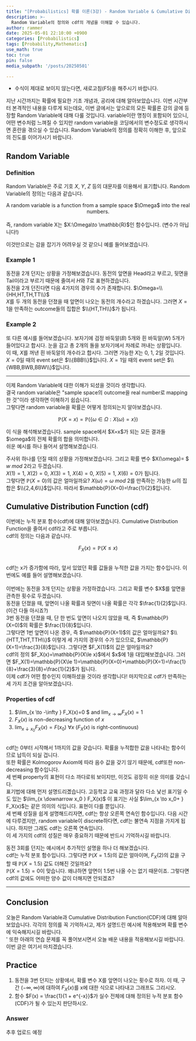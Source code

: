 ```yaml
---
title: "[Probabilistics] 확률 이론(3강) - Random Variable & Cumulative Distribution Function"
description: >-
  Random Variable의 정의와 cdf의 개념을 이해할 수 있습니다.
author: rammer
date: 2025-05-01 22:10:00 +0900
categories: [Probabilistics]
tags: [Probability,Mathematics]
use_math: true
toc: true
pin: false
media_subpath: '/posts/20250501'

---
```

  * 수식이 제대로 보이지 않는다면, 새로고침(F5)을 해주시기 바랍니다.  
  
  
 지난 시간까지는 확률에 필요한 기초 개념과, 공리에 대해 알아보았습니다. 이번 시간부터 본격적인 내용을 다루게 되는데요, 이번 글에서는 앞으로의 모든 확률론 강의 글에 등장할 Random Variable에 대해 다룰 것입니다. variable이란 명칭이 포함되어 있으니, 어떤 변수처럼 느껴질 수 있지만 random variable을 코딩에서의 변수정도로 생각하시면 혼란을 겪으실 수 있습니다. Random Variable의 정의를 정확히 이해한 후, 앞으로의 진도를 이어가시기 바랍니다.  


## **Random Variable**

### Definition ###
Random Variable은 주로 기호 $X$, $Y$, $Z$ 등의 대문자를 이용해서 표기합니다. Random Variable의 정의는 다음과 같습니다.   
  

<div align="center">
A random variable is a function from a sample space $\Omega$ into the real numbers.  

</div>
<br> 
즉, random variable X는 $X:\Omega\to \mathbb{R}$인 함수입니다. (변수가 아닙니다!)  


이것만으로는 감을 잡기가 어려우실 것 같으니 예를 들어보겠습니다.  

### Example 1 ###
동전을 2개 던지는 상황을 가정해보겠습니다. 동전의 앞면을 Head라고 부르고, 뒷면을 Tail이라고 부르기 때문에 줄여서 $H$와 $T$로 표현하겠습니다.  
동전을 2개 던진다면 다음 4가지의 경우의 수가 존재합니다. $\Omega=\\{HH,HT,TH,TT\\}$  
$X$를 두 개의 동전을 던졌을 때 앞면이 나오는 동전의 개수라고 하겠습니다. 그러면 $X=1$을 만족하는 outcome들의 집합은 $\\{HT,TH\\}$가 됩니다.  
  
### Example 2 ###
또 다른 예시를 들어보겠습니다. 보자기에 검정 바둑알($B$) 5개와 흰 바둑알($W$) 5개가 들어있다고 합시다. 눈을 감고 총 2개의 돌을 보자기에서 차례로 꺼내는 상황입니다.  
이 때, $X$를 꺼낸 흰 바둑알의 개수라고 합시다. 그러면 가능한 $X$는 0, 1, 2일 것입니다.
$X=0$일 때의 event set은 $\\{BBB\\}$입니다. $X=1$일 때의 event set은 $\\{WBB,BWB,BBW\\}$입니다.

---

이제 Random Variable에 대한 이해가 되셨을 것이라 생각합니다.<br>
결국 random variable은 "sample space의 outcome을 real number로 mapping한 것"이라 생각하면 이해하기 쉽습니다.
<br>
그렇다면 random variable을 확률은 어떻게 정의되는지 알아보겠습니다.<br>

<div align="center">

$$
\displaystyle
\mathbb{P}(X=x)=\mathbb{P}(\{\omega\in \Omega:X(\omega)=x\})
$$

</div>
이 식을 해석해보겠습니다. sample space에서 $X=x$가 되는 모든 결과들 $\omega$의 전체 확률의 합을 의미합니다.<br>
쉬운 예시를 하나 들어서 설명해보겠습니다.<br>

주사위 하나를 던질 때의 상황을 가정해보겠습니다. 그리고 확률 변수 $X(\omega)= $ $w$ $mod$ $2$라고 두겠습니다. <br>
$X(1)=1$, $X(2)=0$, $X(3)=1$, $X(4)=0$, $X(5)=1$, $X(6)=0$가 됩니다.<br>
그렇다면 $\mathbb{P}(X=0)$의 값은 얼마일까요? $X(\omega)= \omega$ $mod$ $2$를 만족하는 가능한 $\omega$의 집합은 $\\{2,4,6\\}$입니다. 
따라서 $\mathbb{P}(X=0)=\frac{1}{2}$입니다. <br>

## Cumulative Distribution Function (cdf) ##  
이번에는 누적 분포 함수(cdf)에 대해 알아보겠습니다. Cumulative Distribution Function을 줄여서 cdf라고 주로 부릅니다.<br>
cdf의 정의는 다음과 같습니다. <br>
<div align="center">

$$
\displaystyle
F_X(x)=\mathbb{P}(X\le x)
$$
</div>
<br>
cdf는 x가 증가함에 따라, 앞서 있었던 확률 값들을 누적한 값을 가지는 함수입니다. 이번에도 예를 들어 설명해보겠습니다.<br><br>
이번에는 동전을 3개 던지는 상황을 가정하겠습니다. 그리고 확률 변수 $X$를 앞면을 관측한 횟수로 두겠습니다.<br>
동전을 던졌을 때, 앞면이 나올 확률과 뒷면이 나올 확률은 각각 $\frac{1}{2}$입니다. (이건 다들 아시죠?)<br>
3번 동전을 던졌을 때, 단 한 번도 앞면이 나오지 않았을 때, 즉 $\mathbb{P}(X=0)$의 확률은 $\frac{1}{8}$입니다.<br>
그렇다면 1번 앞면이 나온 경우, 즉 $\mathbb{P}(X=1)$의 값은 얼마일까요? $\\{HTT,THT,TTH\\}$ 이렇게 세 가지의 경우의 수가 있으므로, $\mathbb{P}(X=1)=\frac{3}{8}$입니다. 그렇다면 $F_X(1)$의 값은 얼마일까요?<br>
cdf의 정의 $F_X(x)=\mathbb{P}(X\le x)$에서 $x$에 1을 대입해보겠습니다. 그러면 $F_X(1)=\mathbb{P}(X\le 1)=\mathbb{P}(X=0)+\mathbb{P}(X=1)=\frac{1}{8}+\frac{3}{8}=\frac{1}{2}$가 됩니다.<br>
이제 cdf가 어떤 함수인지 이해하셨을 것이라 생각합니다! 마지막으로 cdf가 만족하는 세 가지 조건을 알아보겠습니다.<br>

### Properties of cdf ###
1. $\lim_{x \to -\infty } F_X(x)=0 $ and $\lim_{x \to \infty } F_X(x)=1$
2. $F_X(x)$ is non-decreasing function of $x$
3. $\lim_{x \downarrow x_0 } F_X(x)=F(x_0)$ $\forall x$ ($F_X(x)$ is right-continuous)

<br>
cdf는 0부터 시작해서 1까지의 값을 갖습니다. 확률을 누적합한 값을 나타내는 함수이므로 납득이 되실 겁니다.<br>
또한 확률은 Kolmogorov Axiom에 따라 음수 값을 갖기 않기 때문에, cdf또한 non-decreasing 함수입니다. <br>
세 번째 property의 표현이 다소 까다로워 보이지만, 이것도 굉장히 쉬운 의미를 갖습니다.<br>
표기법에 대해 먼저 설명드리곘습니다. 고등학교 교육 과정과 달라 다소 낯선 표기일 수도 있는 $\lim_{x \downarrow x_0 } F_X(x)$ 이 표기는 사실 $\lim_{x \to x_0+ } F_X(x)$는 같은 의미의 식입니다. 표현이 다를 뿐입니다.<br>
세 번째 성질을 쉽게 설명해드리자면, cdf는 항상 오른쪽 연속인 함수입니다. 다음 시간에 다루겠지만, random variable이 discrete하다면, cdf는 불연속 지점을 가지게 됩니다. 하지만 그래도 cdf는 오른쪽 연속입니다. <br>
이 세 가지의 cdf의 성질은 매우 중요하기 때문에 반드시 기억하시길 바랍니다.

동전 3회를 던지는 예시에서 추가적인 설명을 하나 더 해보겠습니다. <br>
cdf는 누적 분포 함수입니다. 그렇다면 $\mathbb{P}(X=1.5)$의 값은 얼마이며, $F_X(2)$의 값을 구할 때 $\mathbb{P}(X=1.5)$ 값도 더해진 것일까요?<br>
$\mathbb{P}(X=1.5)=0$이 맞습니다. 왜냐하면 앞면이 1.5번 나올 수는 없기 때문이죠. 그렇다면 cdf의 값에도 어떠한 양수 값이 더해지면 안되겠죠? <br>

---

## **Conclusion**
오늘은 Random Variable과 Cumulative Distribution Function(CDF)에 대해 알아보았습니다. 각각의 정의를 꼭 기억하시고, 제가 설명드린 예시에 적용해보며 확률 변수에 익숙해지시길 바랍니다.<br>'
또한 아래의 연습 문제를 꼭 풀어보시면서 오늘 배운 내용을 적용해보시길 바랍니다. 이번 글은 여기서 마치겠습니다.

## **Practice** 
1. 동전을 3번 던지는 상황에서, 확률 변수 X를 앞면이 나오는 횟수로 하자. 이 때, 구간 $(-\infty ,\infty )$에 대하여 $F_X(x)$를 x에 대한 식으로 나타내고 그래프도 그리시오.
2. 함수 $F(x) = \frac{1}{1 + e^{-x}}$가 실수 전체에 대해 정의된 누적 분포 함수(CDF)가 될 수 있는지 판단하시오.


### Answer 
추후 업로드 예정







